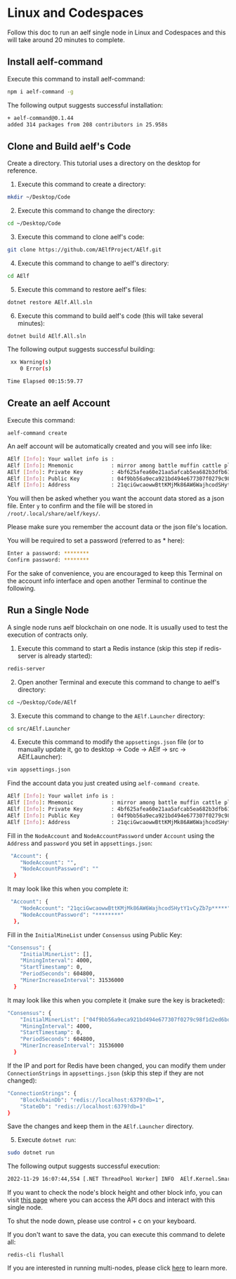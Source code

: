 # Linux and Codespaces

Follow this doc to run an aelf single node in Linux and Codespaces and this will take around 20 minutes to complete.

## Install aelf-command

Execute this command to install aelf-command:

```Bash
npm i aelf-command -g
```

The following output suggests successful installation:

```Bash
+ aelf-command@0.1.44
added 314 packages from 208 contributors in 25.958s
```

## Clone and Build aelf's Code

Create a directory. This tutorial uses a directory on the desktop for reference.

1. Execute this command to create a directory:

```Bash
mkdir ~/Desktop/Code
```

2. Execute this command to change the directory:

```Bash
cd ~/Desktop/Code
```

3. Execute this command to clone aelf's code:

```Bash
git clone https://github.com/AElfProject/AElf.git
```

4. Execute this command to change to aelf's directory:

```Bash
cd AElf
```

5. Execute this command to restore aelf's files:

```Bash
dotnet restore AElf.All.sln
```

6. Execute this command to build aelf's code (this will take several minutes):

```Bash
dotnet build AElf.All.sln
```

The following output suggests successful building:

```Bash
 xx Warning(s)
    0 Error(s)

Time Elapsed 00:15:59.77
```

## Create an aelf Account

Execute this command:

```Shell
aelf-command create
```

An aelf account will be automatically created and you will see info like:

```Bash
AElf [Info]: Your wallet info is :
AElf [Info]: Mnemonic            : mirror among battle muffin cattle plunge tuition buzz hip mad surround recall
AElf [Info]: Private Key         : 4bf625afea60e21aa5afcab5ea682b3dfb614941245698632d72a09ae13*****
AElf [Info]: Public Key          : 04f9bb56a9eca921bd494e677307f0279c98f1d2ed6bdeaa6dd256878272eabd14e91ec61469d2a32ce5e63205930dabdc0b9f13fc80c1f4e31760618d182*****
AElf [Info]: Address             : 21qciGwcaowwBttKMjMk86AW6WajhcodSHytY1vCyZb7p*****
```

You will then be asked whether you want the account data stored as a json file. Enter `y` to confirm and the file will be stored in `/root/.local/share/aelf/keys/`.

Please make sure you remember the account data or the json file's location.

You will be required to set a password (referred to as \* here):

```Bash
Enter a password: ********
Confirm password: ********
```

For the sake of convenience, you are encouraged to keep this Terminal on the account info interface and open another Terminal to continue the following.

## Run a Single Node

A single node runs aelf blockchain on one node. It is usually used to test the execution of contracts only.

1. Execute this command to start a Redis instance (skip this step if redis-server is already started):

```Bash
redis-server
```

2. Open another Terminal and execute this command to change to aelf's directory:

```Bash
cd ~/Desktop/Code/AElf
```

3. Execute this command to change to the `AElf.Launcher` directory:

```Bash
cd src/AElf.Launcher
```

4. Execute this command to modify the `appsettings.json` file (or to manually update it, go to desktop -> Code -> AElf -> src -> AElf.Launcher):

```Bash
vim appsettings.json
```

Find the account data you just created using `aelf-command create`.

```Bash
AElf [Info]: Your wallet info is :
AElf [Info]: Mnemonic            : mirror among battle muffin cattle plunge tuition buzz hip mad surround recall
AElf [Info]: Private Key         : 4bf625afea60e21aa5afcab5ea682b3dfb614941245698632d72a09ae13*****
AElf [Info]: Public Key          : 04f9bb56a9eca921bd494e677307f0279c98f1d2ed6bdeaa6dd256878272eabd14e91ec61469d2a32ce5e63205930dabdc0b9f13fc80c1f4e31760618d182*****
AElf [Info]: Address             : 21qciGwcaowwBttKMjMk86AW6WajhcodSHytY1vCyZb7p*****
```

Fill in the `NodeAccount` and `NodeAccountPassword` under `Account` using the `Address` and `password` you set in `appsettings.json`:

```Bash
 "Account": {
    "NodeAccount": "",
    "NodeAccountPassword": ""
  }
```

It may look like this when you complete it:

```Bash
 "Account": {
    "NodeAccount": "21qciGwcaowwBttKMjMk86AW6WajhcodSHytY1vCyZb7p*****",
    "NodeAccountPassword": "********"
  },
```

Fill in the `InitialMineList` under `Consensus` using Public Key:

```Bash
"Consensus": {
    "InitialMinerList": [],
    "MiningInterval": 4000,
    "StartTimestamp": 0,
    "PeriodSeconds": 604800,
    "MinerIncreaseInterval": 31536000
  }
```

It may look like this when you complete it (make sure the key is bracketed):

```Bash
"Consensus": {
    "InitialMinerList": ["04f9bb56a9eca921bd494e677307f0279c98f1d2ed6bdeaa6dd256878272eabd14e91ec61469d2a32ce5e63205930dabdc0b9f13fc80c1f4e31760618d182*****"],
    "MiningInterval": 4000,
    "StartTimestamp": 0,
    "PeriodSeconds": 604800,
    "MinerIncreaseInterval": 31536000
  }
```

If the IP and port for Redis have been changed, you can modify them under `ConnectionStrings` in `appsettings.json` (skip this step if they are not changed):

```Bash
"ConnectionStrings": {
    "BlockchainDb": "redis://localhost:6379?db=1",
    "StateDb": "redis://localhost:6379?db=1"
}
```

Save the changes and keep them in the `AElf.Launcher` directory.

5. Execute `dotnet run`:

```Bash
sudo dotnet run
```

The following output suggests successful execution:

```Bash
2022-11-29 16:07:44,554 [.NET ThreadPool Worker] INFO  AElf.Kernel.SmartContractExecution.Application.BlockExecutionResultProcessingService - Attach blocks to best chain, best chain hash: "f396756945d9bb883f81827ab36fcb0533d3c66f7062269700e49b74895*****", height: 177
```

If you want to check the node's block height and other block info, you can visit [this page](http://localhost:8000/swagger/index.html) where you can access the API docs and interact with this single node.

To shut the node down, please use control + c on your keyboard.

If you don't want to save the data, you can execute this command to delete all:

```Shell
redis-cli flushall
```

If you are interested in running multi-nodes, please click [here](../../getting-started/development-environment/multi-linux-and-codespaces.md) to learn more.
